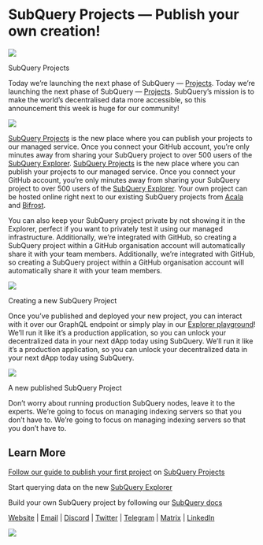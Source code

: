 # SubQuery Projects — Publish your own creation!

![](https://miro.medium.com/max/1400/0*Jhkt10DyMiptFocJ)

SubQuery Projects

Today we’re launching the next phase of SubQuery — [Projects](https://project.subquery.network). Today we’re launching the next phase of SubQuery — [Projects](https://project.subquery.network). SubQuery’s mission is to make the world’s decentralised data more accessible, so this announcement this week is huge for our community!



![](https://miro.medium.com/max/464/0*FTsLOuy0A4cWEwcp)

[SubQuery Projects](https://project.subquery.network) is the new place where you can publish your projects to our managed service. Once you connect your GitHub account, you’re only minutes away from sharing your SubQuery project to over 500 users of the [SubQuery Explorer](https://explorer.subquery.network/). [SubQuery Projects](https://project.subquery.network) is the new place where you can publish your projects to our managed service. Once you connect your GitHub account, you’re only minutes away from sharing your SubQuery project to over 500 users of the [SubQuery Explorer](https://explorer.subquery.network/). Your own project can be hosted online right next to our existing SubQuery projects from [Acala](https://explorer.subquery.network/subquery/OnFinality-io/acala-subql) and [Bifrost](https://explorer.subquery.network/subquery/bifrost-finance/subql).

You can also keep your SubQuery project private by not showing it in the Explorer, perfect if you want to privately test it using our managed infrastructure. Additionally, we’re integrated with GitHub, so creating a SubQuery project within a GitHub organisation account will automatically share it with your team members. Additionally, we’re integrated with GitHub, so creating a SubQuery project within a GitHub organisation account will automatically share it with your team members.



![](https://miro.medium.com/max/1400/1*IupCbHA6aaal26sYbK-Hbw.png)

Creating a new SubQuery Project

Once you’ve published and deployed your new project, you can interact with it over our GraphQL endpoint or simply play in our [Explorer playground](https://explorer.subquery.network/)! We’ll run it like it’s a production application, so you can unlock your decentralized data in your next dApp today using SubQuery. We’ll run it like it’s a production application, so you can unlock your decentralized data in your next dApp today using SubQuery.



![](https://miro.medium.com/max/1400/1*Re6uHuy05UzWttfWQBM6hg.png)

A new published SubQuery Project

Don’t worry about running production SubQuery nodes, leave it to the experts. We’re going to focus on managing indexing servers so that you don’t have to. We’re going to focus on managing indexing servers so that you don’t have to.

## Learn More

[Follow our guide to publish your first project](https://doc.subquery.network/publish/publish.html) on [SubQuery Projects](https://project.subquery.network)

Start querying data on the new [SubQuery Explorer](https://explorer.subquery.network/)

Build your own SubQuery project by following our [SubQuery docs](https://doc.subquery.network/)

[Website](https://subquery.network/) | [Email](mailto:hello@subquery.network) | [Discord](https://discord.com/invite/78zg8aBSMG) | [Twitter](https://twitter.com/subquerynetwork) | [Telegram](https://t.me/subquerynetwork) | [Matrix](https://matrix.to/#/#subquery:matrix.org) | [LinkedIn](https://www.linkedin.com/company/subquery)

![](https://miro.medium.com/max/1400/0*4Yetj66AO5gHV2rt)